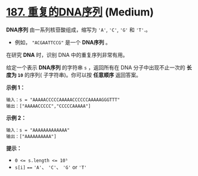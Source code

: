 # [187. 重复的DNA序列][link] (Medium)

[link]: https://leetcode.cn/problems/repeated-dna-sequences/

**DNA序列** 由一系列核苷酸组成，缩写为 `'A'`, `'C'`, `'G'` 和 `'T'`.。

- 例如， `"ACGAATTCCG"` 是一个 **DNA序列** 。

在研究 **DNA** 时，识别 DNA 中的重复序列非常有用。

给定一个表示 **DNA序列** 的字符串 `s` ，返回所有在 DNA 分子中出现不止一次的 **长度为 `10`** 的序列(
子字符串)。你可以按 **任意顺序** 返回答案。

**示例 1：**

```
输入：s = "AAAAACCCCCAAAAACCCCCCAAAAAGGGTTT"
输出：["AAAAACCCCC","CCCCCAAAAA"]

```

**示例 2：**

```
输入：s = "AAAAAAAAAAAAA"
输出：["AAAAAAAAAA"]

```

**提示：**

- `0 <= s.length <= 10⁵`
- `s[i]` `==` `'A'`、 `'C'`、 `'G'` or `'T'`
